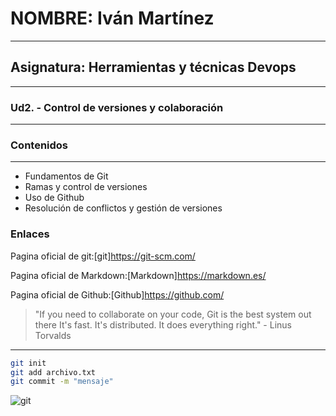 # NOMBRE: Iván Martínez
----
## Asignatura: Herramientas y técnicas Devops
---
### Ud2. - Control de versiones y colaboración
--- 
### Contenidos
---
- Fundamentos de Git
- Ramas y control de versiones
- Uso de Github
- Resolución de conflictos y gestión de versiones

### Enlaces
Pagina oficial de git:[git]https://git-scm.com/

Pagina oficial de Markdown:[Markdown]https://markdown.es/

Pagina oficial de Github:[Github]https://github.com/

> "If you need to collaborate on your code, Git is the best system out there It's fast. It's distributed. It does everything right." - Linus Torvalds
---

```sh
git init
git add archivo.txt
git commit -m "mensaje"
```

![git](/1-de-octubre/img/git.png)
